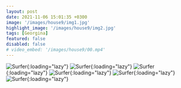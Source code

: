 ```yaml
---
layout: post
date: 2021-11-06 15:01:35 +0300
image: '/images/house9/img1.jpg'
highlight_image: '/images/house9/img2.jpg'
tags: [Georgina]
featured: false
disabled: false
# video_embed: '/images/house9/00.mp4'
---
```


![Surfer]({{site.baseurl}}/images/house9/img3.jpg){:loading="lazy"}
![Surfer]({{site.baseurl}}/images/house9/img4.jpg){:loading="lazy"}
![Surfer]({{site.baseurl}}/images/house9/img5.jpg){:loading="lazy"}
![Surfer]({{site.baseurl}}/images/house9/img6.jpg){:loading="lazy"}
![Surfer]({{site.baseurl}}/images/house9/img7.jpg){:loading="lazy"}
![Surfer]({{site.baseurl}}/images/house9/img8.jpg){:loading="lazy"}
